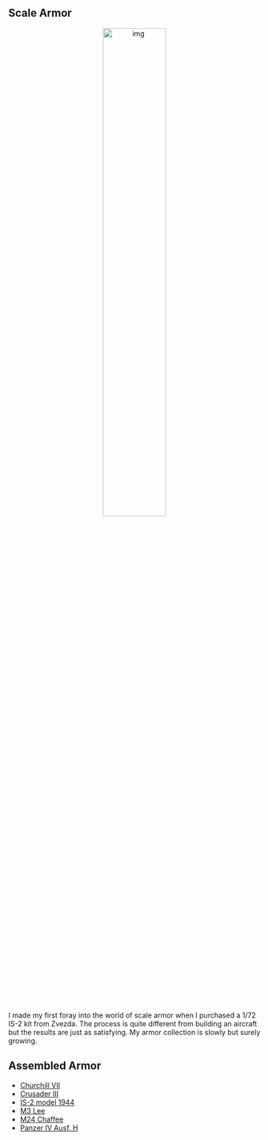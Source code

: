 ## Scale Armor

<p align="center"><img src="scale_armor/is2/1.JPG" alt="img" width="50%" height="50%" class="center"></p>

I made my first foray into the world of scale armor when I purchased a 1/72 IS-2 kit from Zvezda. The process is quite different from building an aircraft but the results are just as satisfying. My armor collection is slowly but surely growing.  

## Assembled Armor

* [Churchill VII](https://williamteav.github.io/personal_website/scale_armor/churchill)
* [Crusader III](https://williamteav.github.io/personal_website/scale_armor/crusader)
* [IS-2 model 1944](https://williamteav.github.io/personal_website/scale_armor/is2.html)
* [M3 Lee](https://williamteav.github.io/personal_website/scale_armor/m3)
* [M24 Chaffee](https://williamteav.github.io/personal_website/scale_armor/m24)
* [Panzer IV Ausf. H](https://williamteav.github.io/personal_website/scale_armor/pzivh.html)